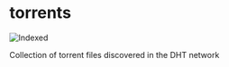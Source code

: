 torrents 
========
![Indexed](https://img.shields.io/badge/indexed-249869-blue)

Collection of torrent files discovered in the DHT network
